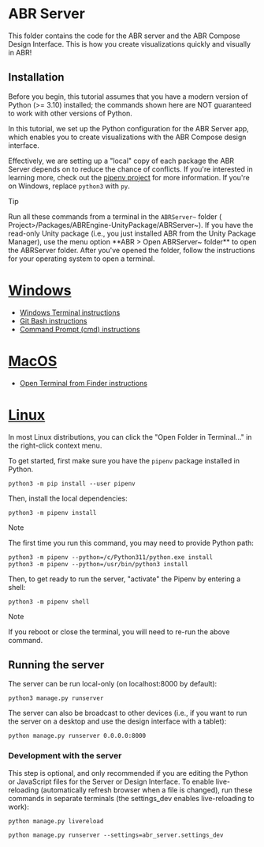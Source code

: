 # ABR Server

This folder contains the code for the ABR server and the ABR Compose Design
Interface. This is how you create visualizations quickly and visually in ABR!

## Installation

Before you begin, this tutorial assumes that you have a modern version of Python
(>= 3.10) installed; the commands shown here are NOT guaranteed to work with
other versions of Python.

In this tutorial, we set up the Python configuration for the ABR Server app,
which enables you to create visualizations with the ABR Compose design interface.

Effectively, we are setting up a "local" copy of each package the ABR Server
depends on to reduce the chance of conflicts. If you're interested in learning
more, check out the [pipenv project](https://docs.pipenv.org/) for more
information. If you're on Windows, replace `python3` with `py`.

> [!TIP]
> Run all these commands from a terminal in the `ABRServer~` folder (<Your >
> Project>/Packages/ABREngine-UnityPackage/ABRServer~). If you have the read-only
> Unity package (i.e., you just installed ABR from the Unity Package Manager), use
> the menu option **ABR > Open ABRServer~ folder** to open the ABRServer folder.
> After you've opened the folder, follow the instructions for your operating
> system to open a terminal.
> 
> # [Windows](#tab/windows)
> - [Windows Terminal
>   instructions](https://johnwargo.com/posts/2024/launch-windows-terminal/)
> - [Git Bash instructions](https://stackoverflow.com/questions/72100187/how-to-open-git-bash-from-specific-folder-in-windows-11)
> - [Command Prompt (cmd)
>   instructions](https://www.howtogeek.com/789662/how-to-open-a-cmd-window-in-a-folder-on-windows/)
>
> # [MacOS](#tab/mac)
> - [Open Terminal from Finder
>   instructions](https://ladedu.com/how-to-open-a-terminal-window-at-any-folder-from-finder-in-macos/)
>
> # [Linux](#tab/linux)
> In most Linux distributions, you can click the "Open Folder in Terminal..." in the
> right-click context menu.

To get started, first make sure you have the `pipenv` package installed in Python.

```
python3 -m pip install --user pipenv
```

Then, install the local dependencies:

```
python3 -m pipenv install
```

> [!NOTE]
> The first time you run this command, you may need to provide Python path:
> 
> ```
> python3 -m pipenv --python=/c/Python311/python.exe install
> python3 -m pipenv --python=/usr/bin/python3 install
> ```

Then, to get ready to run the server, "activate" the Pipenv by entering a shell:

```
python3 -m pipenv shell
```

> [!NOTE]
> If you reboot or close the terminal, you will need to re-run the above command.


## Running the server

The server can be run local-only (on localhost:8000 by default):

```
python3 manage.py runserver
```

The server can also be broadcast to other devices (i.e., if you want to run the
server on a desktop and use the design interface with a tablet):

```
python manage.py runserver 0.0.0.0:8000
```


### Development with the server

This step is optional, and only recommended if you are editing the Python or
JavaScript files for the Server or Design Interface. To enable live-reloading
(automatically refresh browser when a file is changed), run these commands in
separate terminals (the settings_dev enables live-reloading to work):

```
python manage.py livereload
```

```
python manage.py runserver --settings=abr_server.settings_dev
```
